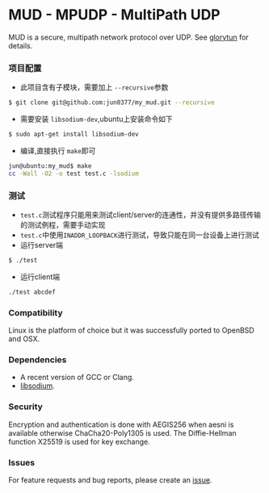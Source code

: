# MUD - MPUDP - MultiPath UDP

MUD is a secure, multipath network protocol over UDP.
See [glorytun](https://github.com/angt/glorytun) for details.

### 项目配置

- 此项目含有子模块，需要加上 `--recursive`参数

```bash
$ git clone git@github.com:jun0377/my_mud.git --recursive
```

- 需要安装 `libsodium-dev`,ubuntu上安装命令如下

```bash
$ sudo apt-get install libsodium-dev
```

- 编译,直接执行 `make`即可

```bash
jun@ubuntu:my_mud$ make
cc -Wall -O2 -o test test.c -lsodium
```

### 测试

- `test.c`测试程序只能用来测试client/server的连通性，并没有提供多路径传输的测试例程，需要手动实现
- `test.c`中使用`INADDR_LOOPBACK`进行测试，导致只能在同一台设备上进行测试
- 运行server端
```bash
$ ./test
```
- 运行client端
```bash
./test abcdef
```


### Compatibility

Linux is the platform of choice but it was successfully ported to OpenBSD and OSX.

### Dependencies

* A recent version of GCC or Clang.
* [libsodium](https://github.com/jedisct1/libsodium).

### Security

Encryption and authentication is done with AEGIS256 when aesni is available otherwise ChaCha20-Poly1305 is used.
The Diffie-Hellman function X25519 is used for key exchange.

### Issues

For feature requests and bug reports, please create an [issue](https://github.com/angt/mud/issues).
